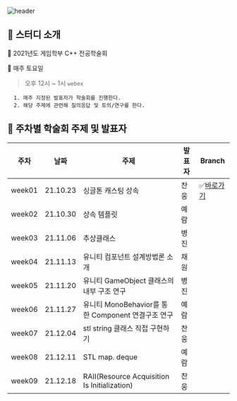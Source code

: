 ![header](https://capsule-render.vercel.app/api?type=waving&color=auto&height=250&section=header&text=21_CPP%Study&fontSize=80&animation=fadeIn&fontAlignY=38&desc=Hongik.Univ%GameSoftware%Major%Study&descAlignY=58&descAlign=64)





## 📆 스터디 소개

📌 2021년도 게임학부 C++ 전공학술회

📌 매주 토요일

> 오후 12시 ~ 1시 `webex`

      1. 매주 지정된 발표자가 학술회를 진행한다.
      2. 해당 주제에 관련해 질의응답 및 토의/연구를 한다.



## 📣 주차별 학술회 주제 및 발표자

| 주차   | 날짜     | 주제                                               | 발표자 | Branch                                                       |
| ------ | -------- | -------------------------------------------------- | ------ | ------------------------------------------------------------ |
| week01 | 21.10.23 | 싱글톤 캐스팅 상속                                 | 찬웅   | ✅[바로가기](https://github.com/CplusplusStudy/MajorStudy/tree/Week1) |
| week02 | 21.10.30 | 상속 템플릿                                        | 예람   |   
| week03 | 21.11.06 | 추상클래스                                         | 병진   |                                                      |                                                             |
| week04 | 21.11.13 | 유니티 컴포넌트 설계방법론 소개                    | 채원   |                                                              |
| week05 | 21.11.20 | 유니티 GameObject 클래스의 내부 구조 연구          | 병진   |                                                              |
| week06 | 21.11.27 | 유니티 MonoBehavior를 통한 Component 연결구조 연구 | 예람   |                                                              |
| week07 | 21.12.04 | stl string 클래스 직접 구현하기                    | 찬웅   |                                                              |
| week08 | 21.12.11 | STL map. deque                                     | 예람   |                                                              |
| week09 | 21.12.18 | RAII(Resource Acquisition Is Initialization)       | 찬웅   |                                                              |



